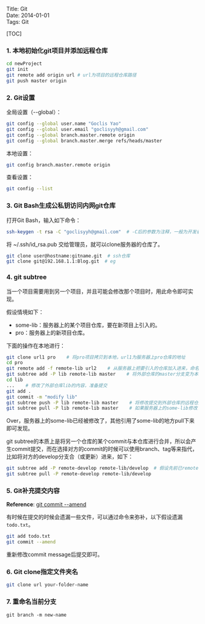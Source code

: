 Title: Git  
Date: 2014-01-01  
Tags: Git  

[TOC]

### 1. 本地初始化git项目并添加远程仓库
```bash
cd newProject
git init
git remote add origin url # url为项目的远程仓库路径
git push master origin
```


### 2. Git设置
全局设置（--global）：

```bash
git config --global user.name "Goclis Yao"
git config --global user.email "goclisyyh@gmail.com"
git config --global branch.master.remote origin
git config --global branch.master.merge refs/heads/master
```

本地设置：

```bash
git config branch.master.remote origin
```

查看设置：

```bash
git config --list
```


### 3. Git Bash生成公私钥访问内网git仓库
打开Git Bash，输入如下命令：

```bash
ssh-keygen -t rsa -C "goclisyyh@gmail.com"  # -C后的参数为注释，一般为开发者的email，后面有个步骤会让你输入密码
```

将 ~/.ssh/id_rsa.pub 交给管理员，就可以clone服务器的仓库了。

```bash
git clone user@hostname:gitname.git  # ssh仓库
git clone git@192.168.1.1:Blog.git  # eg
```


### 4. git subtree
当一个项目需要用到另一个项目，并且可能会修改那个项目时，用此命令即可实现。

假设情境如下：

- some-lib：服务器上的某个项目仓库，要在新项目上引入的。
- pro：服务器上的新项目仓库。

下面的操作在本地进行：

```bash
git clone url1 pro    # 将pro项目拷贝到本地，url1为服务器上pro仓库的地址
cd pro
git remote add -f remote-lib url2    # 从服务器上把要引入的仓库加入进来，命名为remote-lib，url2为服务器上some-lib仓库的地址
git subtree add -P lib remote-lib master    # 将外部仓库的master分支变为本地的文件夹，-P指定文件夹名
cd lib
...    # 修改了外部仓库lib的内容，准备提交
git add .
git commit -m "modify lib"
git subtree push -P lib remote-lib master    # 将修改提交到外部仓库的远程仓库的master分支
git subtree pull -P lib remote-lib master    # 如果服务器上的some-lib修改了，用这句命令进行修改，拉下来会设计到合并问题。
```

Over，服务器上的some-lib已经被修改了，其他引用了some-lib的地方pull下来即可发现。

git subtree的本质上是将另一个仓库的某个commit与本仓库进行合并，所以会产生commit提交，而在选择对方的commit的时候可以使用branch、tag等来指代，比如将对方的develop分支合（或更新）进来，如下：

```bash
git subtree add -P remote-develop remote-lib/develop  # 假设先前已remote add了remote-lib
git subtree pull -P remote-develop remote-lib/develop
```


### 5. Git补充提交内容
__Reference__: [git commit --amend](https://www.atlassian.com/git/tutorials/rewriting-history/git-commit--amend)

有时候在提交的时候会遗漏一些文件，可以通过命令来弥补，以下假设遗漏`todo.txt`。

```bash
git add todo.txt
git commit --amend
```

重新修改commit message后提交即可。


### 6. Git clone指定文件夹名
```bash
git clone url your-folder-name
```


### 7. 重命名当前分支
```
git branch -m new-name
```
